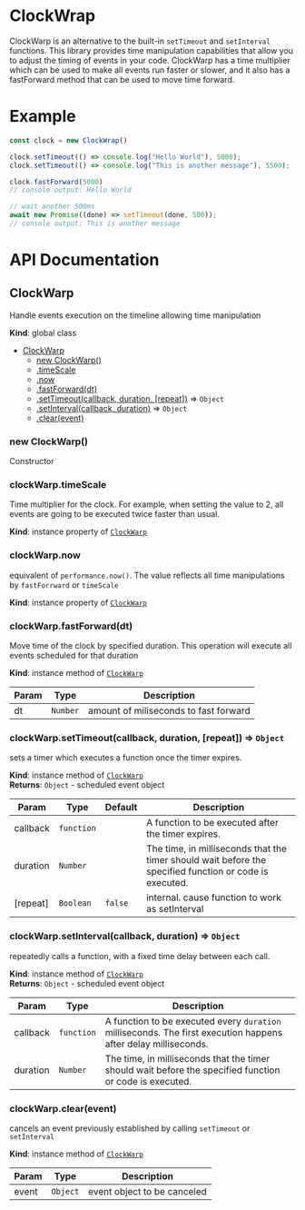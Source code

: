 
# ClockWrap

ClockWarp is an alternative to the built-in `setTimeout` and `setInterval` functions. 
This library provides time manipulation capabilities that allow you to adjust the 
timing of events in your code. ClockWarp has a time multiplier which can be used 
to make all events run faster or slower, and it also has a fastForward method that 
can be used to move time forward. 

# Example

```js
const clock = new ClockWrap()

clock.setTimeout(() => console.log("Hello World"), 5000);
clock.setTimeout(() => console.log("This is another message"), 5500);

clock.fastForward(5000)
// console output: Hello World

// wait another 500ms
await new Promise((done) => setTimeout(done, 500));
// console output: This is another message
```

# API Documentation

<a name="ClockWarp"></a>

## ClockWarp
Handle events execution on the timeline allowing time manipulation

**Kind**: global class  

* [ClockWarp](#ClockWarp)
    * [new ClockWarp()](#new_ClockWarp_new)
    * [.timeScale](#ClockWarp+timeScale)
    * [.now](#ClockWarp+now)
    * [.fastForward(dt)](#ClockWarp+fastForward)
    * [.setTimeout(callback, duration, [repeat])](#ClockWarp+setTimeout) ⇒ <code>Object</code>
    * [.setInterval(callback, duration)](#ClockWarp+setInterval) ⇒ <code>Object</code>
    * [.clear(event)](#ClockWarp+clear)

<a name="new_ClockWarp_new"></a>

### new ClockWarp()
Constructor

<a name="ClockWarp+timeScale"></a>

### clockWarp.timeScale
Time multiplier for the clock. For example, when setting the value to 2, all events are going to be executed twice faster than usual.

**Kind**: instance property of [<code>ClockWarp</code>](#ClockWarp)  
<a name="ClockWarp+now"></a>

### clockWarp.now
equivalent of `performance.now()`. The value reflects all time manipulations by `fastForrward` or `timeScale`

**Kind**: instance property of [<code>ClockWarp</code>](#ClockWarp)  
<a name="ClockWarp+fastForward"></a>

### clockWarp.fastForward(dt)
Move time of the clock by specified duration. 
This operation will execute all events scheduled for that duration

**Kind**: instance method of [<code>ClockWarp</code>](#ClockWarp)  

| Param | Type | Description |
| --- | --- | --- |
| dt | <code>Number</code> | amount of miliseconds to fast forward |

<a name="ClockWarp+setTimeout"></a>

### clockWarp.setTimeout(callback, duration, [repeat]) ⇒ <code>Object</code>
sets a timer which executes a function once the timer expires.

**Kind**: instance method of [<code>ClockWarp</code>](#ClockWarp)  
**Returns**: <code>Object</code> - scheduled event object  

| Param | Type | Default | Description |
| --- | --- | --- | --- |
| callback | <code>function</code> |  | A function to be executed after the timer expires. |
| duration | <code>Number</code> |  | The time, in milliseconds that the timer should wait before the specified function or code is executed. |
| [repeat] | <code>Boolean</code> | <code>false</code> | internal. cause function to work as setInterval |

<a name="ClockWarp+setInterval"></a>

### clockWarp.setInterval(callback, duration) ⇒ <code>Object</code>
repeatedly calls a function, with a fixed time delay between each call.

**Kind**: instance method of [<code>ClockWarp</code>](#ClockWarp)  
**Returns**: <code>Object</code> - scheduled event object  

| Param | Type | Description |
| --- | --- | --- |
| callback | <code>function</code> | A function to be executed every `duration` milliseconds. The first execution happens after delay milliseconds. |
| duration | <code>Number</code> | The time, in milliseconds that the timer should wait before the specified function or code is executed. |

<a name="ClockWarp+clear"></a>

### clockWarp.clear(event)
cancels an event previously established by calling `setTimeout` or `setInterval`

**Kind**: instance method of [<code>ClockWarp</code>](#ClockWarp)  

| Param | Type | Description |
| --- | --- | --- |
| event | <code>Object</code> | event object to be canceled |

